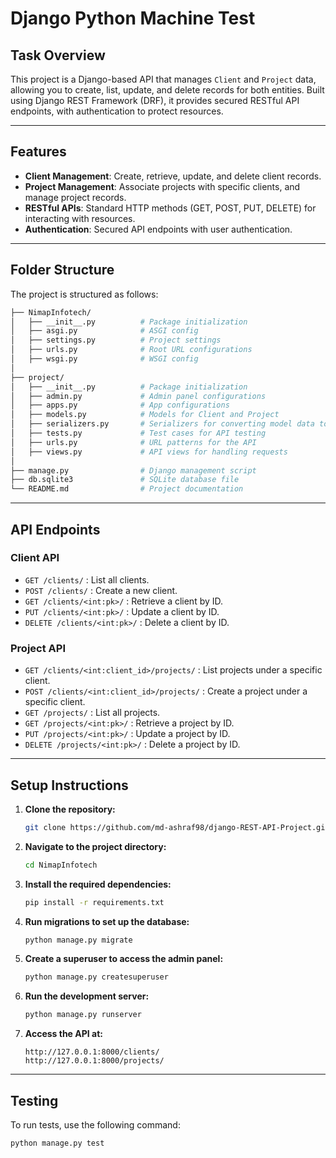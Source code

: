 # **Django Python Machine Test**

## **Task Overview**

This project is a Django-based API that manages `Client` and `Project` data, allowing you to create, list, update, and delete records for both entities. Built using Django REST Framework (DRF), it provides secured RESTful API endpoints, with authentication to protect resources.

---

## **Features**

- **Client Management**: Create, retrieve, update, and delete client records.
- **Project Management**: Associate projects with specific clients, and manage project records.
- **RESTful APIs**: Standard HTTP methods (GET, POST, PUT, DELETE) for interacting with resources.
- **Authentication**: Secured API endpoints with user authentication.

---

## **Folder Structure**

The project is structured as follows:

```bash
├── NimapInfotech/
│   ├── __init__.py          # Package initialization
│   ├── asgi.py              # ASGI config
│   ├── settings.py          # Project settings
│   ├── urls.py              # Root URL configurations
│   ├── wsgi.py              # WSGI config
│
├── project/
│   ├── __init__.py          # Package initialization
│   ├── admin.py             # Admin panel configurations
│   ├── apps.py              # App configurations
│   ├── models.py            # Models for Client and Project
│   ├── serializers.py       # Serializers for converting model data to JSON
│   ├── tests.py             # Test cases for API testing
│   ├── urls.py              # URL patterns for the API
│   ├── views.py             # API views for handling requests
│
├── manage.py                # Django management script
├── db.sqlite3               # SQLite database file
└── README.md                # Project documentation
```

---

## **API Endpoints**

### **Client API**
- `GET /clients/` : List all clients.
- `POST /clients/` : Create a new client.
- `GET /clients/<int:pk>/` : Retrieve a client by ID.
- `PUT /clients/<int:pk>/` : Update a client by ID.
- `DELETE /clients/<int:pk>/` : Delete a client by ID.

### **Project API**
- `GET /clients/<int:client_id>/projects/` : List projects under a specific client.
- `POST /clients/<int:client_id>/projects/` : Create a project under a specific client.
- `GET /projects/` : List all projects.
- `GET /projects/<int:pk>/` : Retrieve a project by ID.
- `PUT /projects/<int:pk>/` : Update a project by ID.
- `DELETE /projects/<int:pk>/` : Delete a project by ID.

---

## **Setup Instructions**

1. **Clone the repository:**

    ```bash
    git clone https://github.com/md-ashraf98/django-REST-API-Project.git
    ```

2. **Navigate to the project directory:**

    ```bash
    cd NimapInfotech
    ```

3. **Install the required dependencies:**

    ```bash
    pip install -r requirements.txt
    ```

4. **Run migrations to set up the database:**

    ```bash
    python manage.py migrate
    ```

5. **Create a superuser to access the admin panel:**

    ```bash
    python manage.py createsuperuser
    ```

6. **Run the development server:**

    ```bash
    python manage.py runserver
    ```

7. **Access the API at:**

    ```
    http://127.0.0.1:8000/clients/
    http://127.0.0.1:8000/projects/
    ```

---

## **Testing**

To run tests, use the following command:

```bash
python manage.py test
